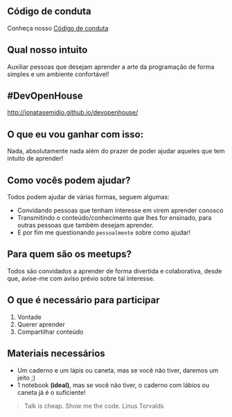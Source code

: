 ## Código de conduta
Conheça nosso [Código de conduta](./codigo-de-conduta.md)

## Qual nosso intuito
Auxiliar pessoas que desejam aprender a arte da programação de forma simples e um ambiente confortável!

## #DevOpenHouse
http://jonatasemidio.github.io/devopenhouse/

## O que eu vou ganhar com isso:
Nada, absolutamente nada além do prazer de poder ajudar aqueles que tem intuito de aprender!

## Como vocês podem ajudar?
Todos podem ajudar de várias formas, seguem algumas:
- Convidando pessoas que tenham interesse em virem aprender conosco
- Transmitindo o conteúdo/conhecimento que lhes for ensinado, para outras pessoas que também desejam aprender.
- E por fim me questionando `pessoalmente` sobre como ajudar!


## Para quem são os meetups?
Todos são convidados a aprender de forma divertida e colaborativa, desde que, avise-me com aviso prévio sobre tal interesse.

## O que é necessário para participar
1. Vontade
2. Querer aprender
3. Compartilhar conteúdo

## Materiais necessários
- Um caderno e um lápis ou caneta, mas se você não tiver, daremos um jeito ;)
- 1 notebook **(ideal)**, mas se você não tiver, o caderno com lábios ou caneta já é o suficiente!

> Talk is cheap. Show me the code.
> Linus Torvalds